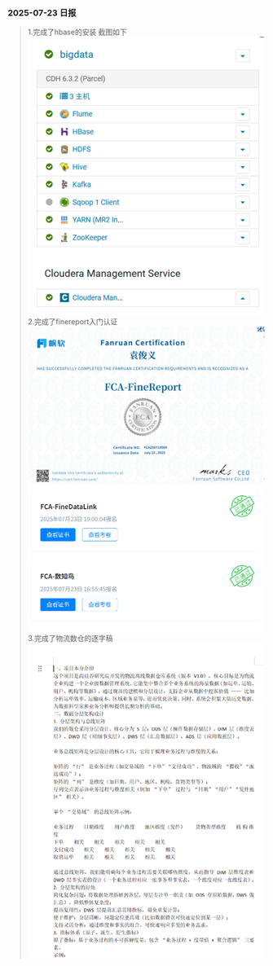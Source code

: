 ### 2025-07-23 日报
>1.完成了hbase的安装 截图如下
![img_1.png](imgs/0723_01.png)
> 2.完成了finereport入门认证
![img_1.png](imgs/0723_02.png)
![img_2.png](imgs/0723_04.png)
3.完成了物流数仓的逐字稿
![img_1.png](imgs/0723_03.png)
